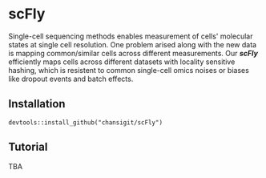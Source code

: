 # scFly
Single-cell sequencing methods enables measurement of cells' molecular states at single cell resolution. One problem arised along with the new data is mapping common/similar cells across different measurements. Our ***scFly*** efficiently maps cells across different datasets with locality sensitive hashing, which is resistent to common single-cell omics noises or biases like dropout events and batch effects.

## Installation
    devtools::install_github("chansigit/scFly")

## Tutorial

TBA
